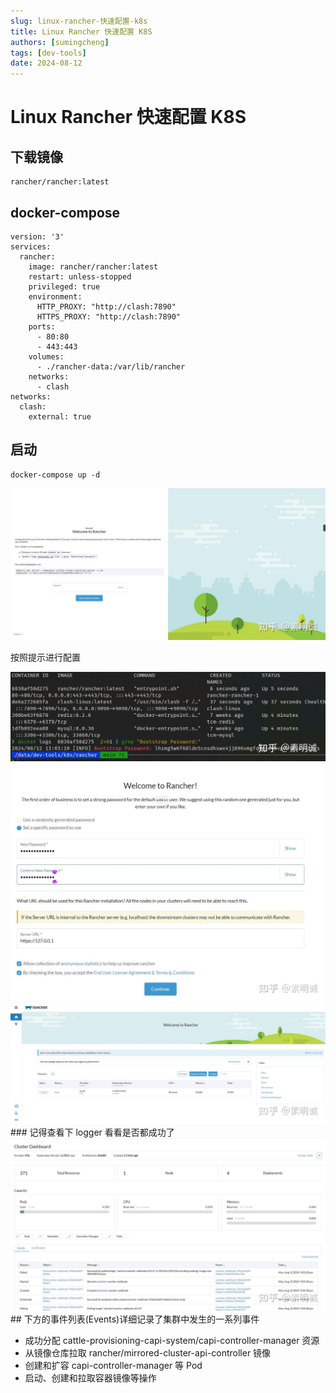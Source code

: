 ```yaml
---
slug: linux-rancher-快速配置-k8s
title: Linux Rancher 快速配置 K8S
authors: [sumingcheng]
tags: [dev-tools]
date: 2024-08-12
---
```


# Linux Rancher 快速配置 K8S

## 下载镜像

```
rancher/rancher:latest
```

## docker-compose

```
version: '3'
services:
  rancher:
    image: rancher/rancher:latest
    restart: unless-stopped
    privileged: true
    environment:
      HTTP_PROXY: "http://clash:7890"
      HTTPS_PROXY: "http://clash:7890"
    ports:
      - 80:80
      - 443:443
    volumes:
      - ./rancher-data:/var/lib/rancher
    networks:
      - clash
networks:
  clash:
    external: true
```

## 启动

```
docker-compose up -d
```

![bd0c2bee183de6667356758225a7fc83](../image/bd0c2bee183de6667356758225a7fc83.jpg)

按照提示进行配置

![7f26ebfe0c0ebdda7a678c44ad630a82](../image/7f26ebfe0c0ebdda7a678c44ad630a82.jpg)![da568be6149956bbb6f82b05c22b0af9](../image/da568be6149956bbb6f82b05c22b0af9.jpg)![7f34ac6a6f43cfab35128d8975ecb8cd](../image/7f34ac6a6f43cfab35128d8975ecb8cd.jpg)### 记得查看下 logger 看看是否都成功了  
![6b153c4b7c3fef45c63b62b69e3cab38](../image/6b153c4b7c3fef45c63b62b69e3cab38.jpg)## 下方的事件列表(Events)详细记录了集群中发生的一系列事件

- 成功分配 cattle-provisioning-capi-system/capi-controller-manager 资源
- 从镜像仓库拉取 rancher/mirrored-cluster-api-controller 镜像
- 创建和扩容 capi-controller-manager 等 Pod
- 启动、创建和拉取容器镜像等操作

